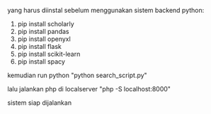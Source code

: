 yang harus diinstal sebelum menggunakan sistem backend python:
1. pip install scholarly
2. pip install pandas
3. pip install openyxl
4. pip install flask
5. pip install scikit-learn
6. pip install spacy

kemudian run python "python search_script.py"

lalu jalankan php di localserver "php -S localhost:8000"

sistem siap dijalankan